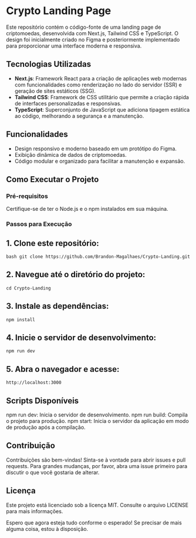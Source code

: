 # Crypto Landing Page

Este repositório contém o código-fonte de uma landing page de criptomoedas, desenvolvida com Next.js, Tailwind CSS e TypeScript. O design foi inicialmente criado no Figma e posteriormente implementado para proporcionar uma interface moderna e responsiva.

## Tecnologias Utilizadas

- **Next.js**: Framework React para a criação de aplicações web modernas com funcionalidades como renderização no lado do servidor (SSR) e geração de sites estáticos (SSG).
- **Tailwind CSS**: Framework de CSS utilitário que permite a criação rápida de interfaces personalizadas e responsivas.
- **TypeScript**: Superconjunto de JavaScript que adiciona tipagem estática ao código, melhorando a segurança e a manutenção.

## Funcionalidades

- Design responsivo e moderno baseado em um protótipo do Figma.
- Exibição dinâmica de dados de criptomoedas.
- Código modular e organizado para facilitar a manutenção e expansão.

## Como Executar o Projeto

### Pré-requisitos

Certifique-se de ter o Node.js e o npm instalados em sua máquina.

### Passos para Execução

## 1. Clone este repositório:

``` bash git clone https://github.com/Brandon-Magalhaes/Crypto-Landing.git ```

## 2. Navegue até o diretório do projeto:

``` cd Crypto-Landing ```

## 3. Instale as dependências:

``` npm install ```

## 4. Inicie o servidor de desenvolvimento:
``` npm run dev ```

## 5. Abra o navegador e acesse:

``` http://localhost:3000 ```

## Scripts Disponíveis

npm run dev: Inicia o servidor de desenvolvimento.
npm run build: Compila o projeto para produção.
npm start: Inicia o servidor da aplicação em modo de produção após a compilação.

## Contribuição

Contribuições são bem-vindas! Sinta-se à vontade para abrir issues e pull requests. Para grandes mudanças, por favor, abra uma issue primeiro para discutir o que você gostaria de alterar.

## Licença

Este projeto está licenciado sob a licença MIT. Consulte o arquivo LICENSE para mais informações.

Espero que agora esteja tudo conforme o esperado! Se precisar de mais alguma coisa, estou à disposição.
